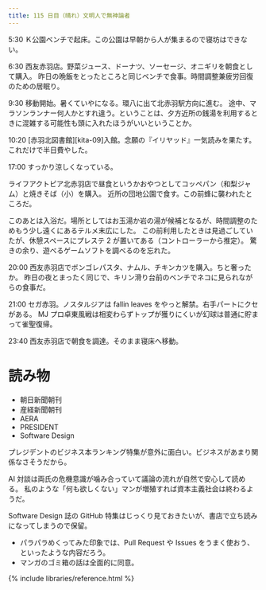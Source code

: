 ```yaml
---
title: 115 日目（晴れ）文明人で無神論者
---
```


5:30 Ｋ公園ベンチで起床。この公園は早朝から人が集まるので寝坊はできない。

6:30 西友赤羽店。野菜ジュース、ドーナツ、ソーセージ、オニギリを朝食として購入。
昨日の晩飯をとったところと同じベンチで食事。時間調整兼疲労回復のための居眠り。

9:30 移動開始。暑くていやになる。環八に出て北赤羽駅方向に進む。
途中、マラソンランナー何人かとすれ違う。ということは、夕方近所の銭湯を利用するときに混雑する可能性も頭に入れたほうがいいということか。

10:20 [赤羽北図書館][kita-09]入館。念願の『イリヤッド』一気読みを果たす。これだけで半日費やした。

17:00 すっかり涼しくなっている。

ライフアクトピア北赤羽店で昼食というかおやつとしてコッペパン（和梨ジャム）と焼きそば（小）を購入。
近所の団地公園で食す。この前蜂に襲われたところだ。

このあとは入浴だ。場所としてはお玉湯か岩の湯が候補となるが、時間調整のためもう少し遠くにあるテルメ末広にした。
この前利用したときは見過ごしていたが、休憩スペースにプレステ 2 が置いてある（コントローラーから推定）。
驚きの余り、遊べるゲームソフトを調べるのを忘れた。

20:00 西友赤羽店でボンゴレパスタ、ナムル、チキンカツを購入。ちと奢ったか。
昨日の夜とまったく同じで、キリン滑り台前のベンチでネコに見られながらの食事だ。

21:00 セガ赤羽。ノスタルジアは fallin leaves をやっと解禁。右手パートにクセがある。
MJ プロ卓東風戦は相変わらずトップが獲りにくいが幻球は普通に貯まって雀聖復帰。

23:40 西友赤羽店で朝食を調達。そのまま寝床へ移動。

# 読み物

* 朝日新聞朝刊
* 産経新聞朝刊
* AERA
* PRESIDENT
* Software Design

プレジデントのビジネス本ランキング特集が意外に面白い。ビジネスがあまり関係なさそうだから。

AI 対談は両氏の危機意識が噛み合っていて議論の流れが自然で安心して読める。
私のような「何も欲しくない」マンが増殖すれば資本主義社会は終わるようだ。

Software Design 誌の GitHub 特集はじっくり見ておきたいが、書店で立ち読みになってしまうので保留。
* パラパラめくってみた印象では、Pull Request や Issues をうまく使おう、といったような内容だろう。
* マンガのゴミ箱の話は全面的に同意。

{% include libraries/reference.html %}

